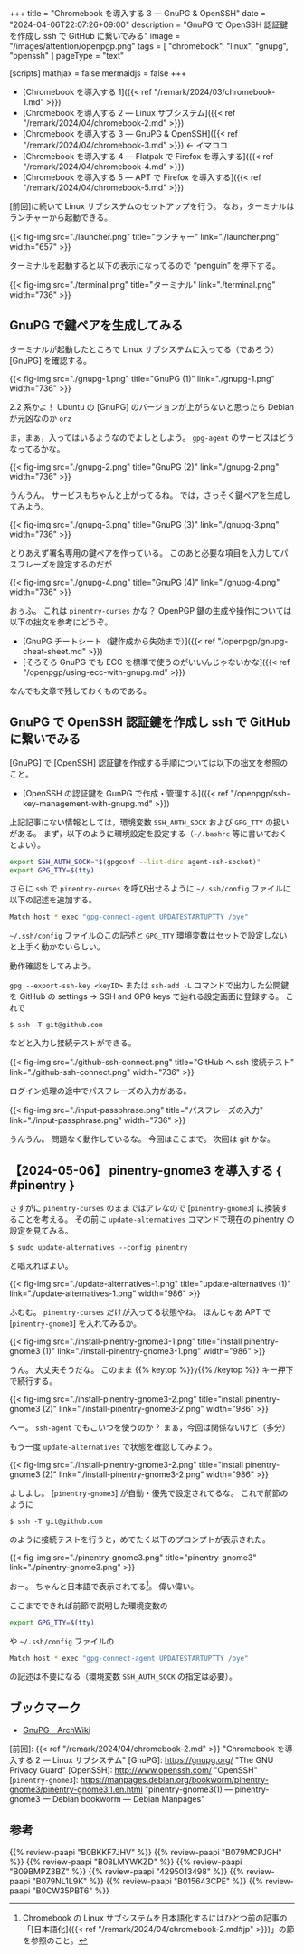 +++
title = "Chromebook を導入する 3 — GnuPG & OpenSSH"
date =  "2024-04-06T22:07:26+09:00"
description = "GnuPG で OpenSSH 認証鍵を作成し ssh で GitHub に繋いでみる"
image = "/images/attention/openpgp.png"
tags = [ "chromebook", "linux", "gnupg", "openssh" ]
pageType = "text"

[scripts]
  mathjax = false
  mermaidjs = false
+++

- [Chromebook を導入する 1]({{< ref "/remark/2024/03/chromebook-1.md" >}})
- [Chromebook を導入する 2 — Linux サブシステム]({{< ref "/remark/2024/04/chromebook-2.md" >}})
- [Chromebook を導入する 3 — GnuPG & OpenSSH]({{< ref "/remark/2024/04/chromebook-3.md" >}}) ← イマココ
- [Chromebook を導入する 4 — Flatpak で Firefox を導入する]({{< ref "/remark/2024/04/chromebook-4.md" >}})
- [Chromebook を導入する 5 — APT で Firefox を導入する]({{< ref "/remark/2024/04/chromebook-5.md" >}})

[前回]に続いて Linux サブシステムのセットアップを行う。
なお，ターミナルはランチャーから起動できる。

{{< fig-img src="./launcher.png" title="ランチャー" link="./launcher.png" width="657" >}}

ターミナルを起動すると以下の表示になってるので “penguin” を押下する。

{{< fig-img src="./terminal.png" title="ターミナル" link="./terminal.png" width="736" >}}

## GnuPG で鍵ペアを生成してみる

ターミナルが起動したところで Linux サブシステムに入ってる（であろう） [GnuPG] を確認する。

{{< fig-img src="./gnupg-1.png" title="GnuPG (1)" link="./gnupg-1.png" width="736" >}}

2.2 系かよ！ Ubuntu の [GnuPG] のバージョンが上がらないと思ったら Debian が元凶なのか `orz`

ま，まぁ，入ってはいるようなのでよしとしよう。
`gpg-agent` のサービスはどうなってるかな。

{{< fig-img src="./gnupg-2.png" title="GnuPG (2)" link="./gnupg-2.png" width="736" >}}

うんうん。
サービスもちゃんと上がってるね。
では，さっそく鍵ペアを生成してみよう。

{{< fig-img src="./gnupg-3.png" title="GnuPG (3)" link="./gnupg-3.png" width="736" >}}

とりあえず署名専用の鍵ペアを作っている。
このあと必要な項目を入力してパスフレーズを設定するのだが

{{< fig-img src="./gnupg-4.png" title="GnuPG (4)" link="./gnupg-4.png" width="736" >}}

おぅふ。
これは `pinentry-curses` かな？ OpenPGP 鍵の生成や操作については以下の拙文を参考にどうぞ。

- [GnuPG チートシート（鍵作成から失効まで）]({{< ref "/openpgp/gnupg-cheat-sheet.md" >}})
- [そろそろ GnuPG でも ECC を標準で使うのがいいんじゃないかな]({{< ref "/openpgp/using-ecc-with-gnupg.md" >}})

なんでも文章で残しておくものである。

## GnuPG で OpenSSH 認証鍵を作成し ssh で GitHub に繋いでみる

[GnuPG] で [OpenSSH] 認証鍵を作成する手順については以下の拙文を参照のこと。

- [OpenSSH の認証鍵を GunPG で作成・管理する]({{< ref "/openpgp/ssh-key-management-with-gnupg.md" >}})

上記記事にない情報としては，環境変数 `SSH_AUTH_SOCK` および `GPG_TTY` の扱いがある。
まず，以下のように環境設定を設定する（`~/.bashrc` 等に書いておくとよい）。

```bash
export SSH_AUTH_SOCK="$(gpgconf --list-dirs agent-ssh-socket)"
export GPG_TTY=$(tty)
```

さらに `ssh` で `pinentry-curses` を呼び出せるように `~/.ssh/config` ファイルに以下の記述を追加する。

```bash
Match host * exec "gpg-connect-agent UPDATESTARTUPTTY /bye"
```

`~/.ssh/config` ファイルのこの記述と `GPG_TTY` 環境変数はセットで設定しないと上手く動かないらしい。

動作確認をしてみよう。

`gpg --export-ssh-key <keyID>` または `ssh-add -L` コマンドで出力した公開鍵を GitHub の settings → SSH and GPG keys で辿れる設定画面に登録する。
これで

```text
$ ssh -T git@github.com
```

などと入力し接続テストができる。

{{< fig-img src="./github-ssh-connect.png" title="GitHub へ ssh 接続テスト" link="./github-ssh-connect.png" width="736" >}}

ログイン処理の途中でパスフレーズの入力がある。

{{< fig-img src="./input-passphrase.png" title="パスフレーズの入力" link="./input-passphrase.png" width="736" >}}

うんうん。
問題なく動作しているな。
今回はここまで。
次回は git かな。

## 【2024-05-06】 pinentry-gnome3 を導入する { #pinentry }

さすがに `pinentry-curses` のままではアレなので [`pinentry-gnome3`] に換装することを考える。
その前に `update-alternatives` コマンドで現在の pinentry の設定を見てみる。

```text
$ sudo update-alternatives --config pinentry
```

と唱えればよい。

{{< fig-img src="./update-alternatives-1.png" title="update-alternatives (1)" link="./update-alternatives-1.png" width="986" >}}

ふむむ。
`pinentry-curses` だけが入ってる状態やね。
ほんじゃあ APT で [`pinentry-gnome3`] を入れてみるか。

{{< fig-img src="./install-pinentry-gnome3-1.png" title="install pinentry-gnome3 (1)" link="./install-pinentry-gnome3-1.png" width="986" >}}

うん。
大丈夫そうだな。
このまま {{% keytop %}}`y`{{% /keytop %}} キー押下で続行する。

{{< fig-img src="./install-pinentry-gnome3-2.png" title="install pinentry-gnome3 (2)" link="./install-pinentry-gnome3-2.png" width="986" >}}

へー。
`ssh-agent` でもこいつを使うのか？ まぁ，今回は関係ないけど（多分）

もう一度 `update-alternatives` で状態を確認してみよう。

{{< fig-img src="./install-pinentry-gnome3-2.png" title="install pinentry-gnome3 (2)" link="./install-pinentry-gnome3-2.png" width="986" >}}

よしよし。
[`pinentry-gnome3`] が自動・優先で設定されてるな。
これで前節のように

```text
$ ssh -T git@github.com
```

のように接続テストを行うと，めでたく以下のプロンプトが表示された。

{{< fig-img src="./pinentry-gnome3.png" title="pinentry-gnome3" link="./pinentry-gnome3.png" >}}

おー。
ちゃんと日本語で表示されてる[^jp1]。
偉い偉い。

[^jp1]: Chromebook の Linux サブシステムを日本語化するにはひとつ前の記事の「[日本語化]({{< ref "/remark/2024/04/chromebook-2.md#jp" >}})」の節を参照のこと。

ここまでできれば前節で説明した環境変数の

```bash
export GPG_TTY=$(tty)
```

や `~/.ssh/config` ファイルの

```bash
Match host * exec "gpg-connect-agent UPDATESTARTUPTTY /bye"
```

の記述は不要になる（環境変数 `SSH_AUTH_SOCK` の指定は必要）。

## ブックマーク

- [GnuPG - ArchWiki](https://wiki.archlinux.jp/index.php/GnuPG)

[前回]: {{< ref "/remark/2024/04/chromebook-2.md" >}} "Chromebook を導入する 2 — Linux サブシステム"
[GnuPG]: https://gnupg.org/ "The GNU Privacy Guard"
[OpenSSH]: http://www.openssh.com/ "OpenSSH"
[`pinentry-gnome3`]: https://manpages.debian.org/bookworm/pinentry-gnome3/pinentry-gnome3.1.en.html "pinentry-gnome3(1) — pinentry-gnome3 — Debian bookworm — Debian Manpages"

## 参考

{{% review-paapi "B0BKKF7JHV" %}} <!-- ASUS Chromebook -->
{{% review-paapi "B079MCPJGH" %}} <!-- カメラ 目隠し シャッター -->
{{% review-paapi "B08LMYWKZD" %}} <!-- Bluetooth 無線静音マウス -->
{{% review-paapi "B09BMPZ3BZ" %}} <!-- Chromebook仕事術 -->
{{% review-paapi "4295013498" %}} <!-- Linuxシステムの仕組み -->
{{% review-paapi "B079NL1L9K" %}} <!-- SSH Mastery -->
{{% review-paapi "B015643CPE" %}} <!-- 暗号技術入門 第3版 -->
{{% review-paapi "B0CW35PBT6" %}} <!-- ネコカブリーナ -->
